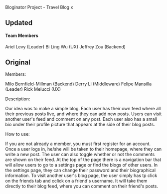 Bloginator Project - Travel Blog
x
## Updated

#### Team Members
Ariel Levy (Leader)
Bi Ling Wu (UX)
Jeffrey Zou (Backend)

## Original

Members:

Milo Bernfield-Millman (Backend)
Derry Li (Middleware)
Felipe Mansilla (Leader)
Rick Melucci (UX)

Description:

Our idea was to make a simple blog. Each user has their own feed where all their previous posts live, and where they can add new posts. Users can visit another user's feed and comment on any post. Each user also has a small bio under their profile picture that appears at the side of their blog posts.

How to use:

If you are not already a member, you must first register for an account. Once a user logs in, he/she will be taken to their homepage, where they can write a new post. The user can also toggle whether or not the comments are shown on their feed. At the top of the page there is a navigation bar that will allow users to go to a settings page or find the blogs of other users. In the settings page, they can change their password and their biographical information. To visit another user's blog page, the user simply has tp click on the friends tab and cclick on a friend's username. It will take them directly to their blog feed, where you can comment on their friend's posts. 
